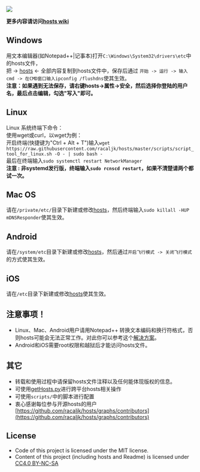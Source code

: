 ![](https://lh3.googleusercontent.com/OlK0I-7oGT7TTP2dRhU_cyGgaPsFv9LPLA26-saxcjuUlB2H4xzSpaRj5CROZkg84jeeUeP8zBp3sJ2aZM_4MLfWT1-wri6P8ILsGgU5TQ=s660)

**更多内容请访问[hosts wiki](https://github.com/racaljk/hosts/wiki)**

## Windows
用文本编辑器(如Notepad++|记事本)打开`C:\Windows\System32\drivers\etc`中的hosts文件，  
把 -> [hosts](https://raw.githubusercontent.com/racaljk/hosts/master/hosts) <- 全部内容复制到hosts文件中，保存后通过
```开始 -> 运行 -> 输入cmd -> 在CMD窗口输入ipconfig /flushdns```使其生效。
<br>**注意：如果遇到无法保存，请右键hosts->属性->安全，然后选择你登陆的用户名，最后点击编辑，勾选"写入"即可。**

## Linux
Linux 系统终端下命令：  
使用wget或curl，以wget为例：  
开启终端(快捷键为"Ctrl + Alt + T")输入`wget https://raw.githubusercontent.com/racaljk/hosts/master/scripts/script_tool_for_linux.sh -O - | sudo bash -`
<br>最后在终端输入`sudo systemctl restart NetworkManager`
<br>**注意 : 非systemd发行版，终端输入`sudo rcnscd restart`，如果不清楚请两个都试一次。**

## Mac OS
请在`/private/etc/`目录下新建或修改[hosts](https://raw.githubusercontent.com/racaljk/hosts/master/hosts)，然后终端输入`sudo killall -HUP mDNSResponder`使其生效。

## Android
请在`/system/etc`目录下新建或修改[hosts](https://raw.githubusercontent.com/racaljk/hosts/master/hosts)，然后通过`开启飞行模式 -> 关闭飞行模式 `的方式使其生效。

## iOS 
请在`/etc`目录下新建或修改[hosts](https://raw.githubusercontent.com/racaljk/hosts/master/hosts)使其生效。

## 注意事项！
* Linux、Mac、Android用户请用Notepad++ 转换文本编码和换行符格式，否则hosts可能会无法正常工作。对此你可以参考这个[解决方案](http://www.zhihu.com/question/29064201/answer/63612656)。
* Android和iOS需要root权限和越狱后才能访问hosts文件。
 
##  其它
* 转载和使用过程中请保留hosts文件注释以及任何能体现版权的信息。
* 可使用[getHosts.py](https://github.com/racaljk/hosts/blob/master/getHosts.py)进行跨平台hosts相关操作
* 可使用`scripts/`中的脚本进行配置
* 衷心感谢每位参与开源hosts的用户[https://github.com/racaljk/hosts/graphs/contributors](https://github.com/racaljk/hosts/graphs/contributors)

## License
* Code of this project is licensed under the MIT license.
* Content of this project (including hosts and Readme) is licensed under [CC4.0 BY-NC-SA ](https://creativecommons.org/licenses/by-nc-sa/4.0/)
